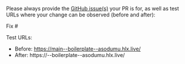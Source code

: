 Please always provide the [GitHub issue(s)](../issues) your PR is for, as well as test URLs where your change can be observed (before and after):

Fix #<gh-issue-id>

Test URLs:
- Before: https://main--boilerplate--asodumu.hlx.live/
- After: https://<branch>--boilerplate--asodumu.hlx.live/
